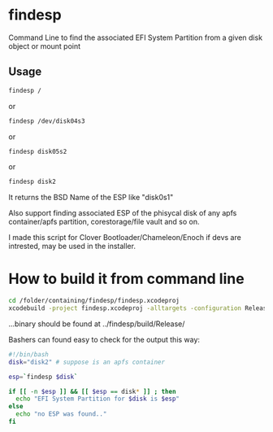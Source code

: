 # findesp
Command Line to find the associated EFI System Partition from a given disk object or mount point

## Usage
``` bash
findesp /
```
or
``` bash
findesp /dev/disk04s3
```
or
``` bash
findesp disk05s2
```
or
``` bash
findesp disk2
```

It returns the BSD Name of the ESP like "disk0s1"

Also support finding associated ESP of the phisycal disk of any apfs container/apfs partition, corestorage/file vault and so on.

I made this script for Clover Bootloader/Chameleon/Enoch if devs are intrested, may be used in the installer.

# How to build it from command line
``` bash
cd /folder/containing/findesp/findesp.xcodeproj
xcodebuild -project findesp.xcodeproj -alltargets -configuration Release
```
...binary should be found at  ../findesp/build/Release/

Bashers can found easy to check for the output this way:

``` bash
#!/bin/bash
disk="disk2" # suppose is an apfs container

esp=`findesp $disk`

if [[ -n $esp ]] && [[ $esp == disk* ]] ; then
  echo "EFI System Partition for $disk is $esp"
else
  echo "no ESP was found.."
fi
```
